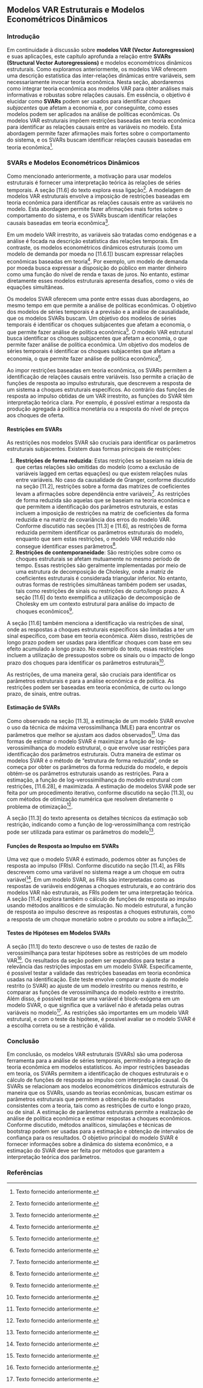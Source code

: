 ## Modelos VAR Estruturais e Modelos Econométricos Dinâmicos
### Introdução
Em continuidade à discussão sobre **modelos VAR (Vector Autoregression)** e suas aplicações, este capítulo aprofunda a relação entre **SVARs (Structural Vector Autoregressions)** e modelos econométricos dinâmicos estruturais. Como exploramos anteriormente, os modelos VAR oferecem uma descrição estatística das inter-relações dinâmicas entre variáveis, sem necessariamente invocar teoria econômica. Nesta seção, abordaremos como integrar teoria econômica aos modelos VAR para obter análises mais informativas e robustas sobre relações causais. Em essência, o objetivo é elucidar como **SVARs** podem ser usados para identificar *choques subjacentes* que afetam a economia e, por conseguinte, como esses modelos podem ser aplicados na análise de políticas econômicas. Os modelos VAR estruturais impõem restrições baseadas em teoria econômica para identificar as relações causais entre as variáveis no modelo. Esta abordagem permite fazer afirmações mais fortes sobre o comportamento do sistema, e os SVARs buscam identificar relações causais baseadas em teoria econômica[^1].

### SVARs e Modelos Econométricos Dinâmicos
Como mencionado anteriormente, a motivação para usar modelos estruturais é fornecer uma interpretação teórica às relações de séries temporais. A seção [11.6] do texto explora essa ligação[^1]. A modelagem de modelos VAR estruturais envolve a imposição de restrições baseadas em teoria econômica para identificar as relações causais entre as variáveis no modelo. Esta abordagem permite fazer afirmações mais fortes sobre o comportamento do sistema, e os SVARs buscam identificar relações causais baseadas em teoria econômica[^1].

Em um modelo VAR irrestrito, as variáveis são tratadas como endógenas e a análise é focada na descrição estatística das relações temporais. Em contraste, os modelos econométricos dinâmicos estruturais (como um modelo de demanda por moeda no [11.6.1]) buscam expressar relações econômicas baseadas em teoria[^1]. Por exemplo, um modelo de demanda por moeda busca expressar a disposição do público em manter dinheiro como uma função do nível de renda e taxas de juros. No entanto, estimar diretamente esses modelos estruturais apresenta desafios, como o viés de equações simultâneas.

Os modelos SVAR oferecem uma ponte entre essas duas abordagens, ao mesmo tempo em que permite a análise de políticas econômicas. O objetivo dos modelos de séries temporais é a previsão e a análise de causalidade, que os modelos SVARs buscam. Um objetivo dos modelos de séries temporais é identificar os choques subjacentes que afetam a economia, o que permite fazer análise de política econômica[^1]. O modelo VAR estrutural busca identificar os choques subjacentes que afetam a economia, o que permite fazer análise de política econômica. Um objetivo dos modelos de séries temporais é identificar os choques subjacentes que afetam a economia, o que permite fazer análise de política econômica[^1].

Ao impor restrições baseadas em teoria econômica, os SVARs permitem a identificação de relações causais entre variáveis. Isso permite a criação de funções de resposta ao impulso estruturais, que descrevem a resposta de um sistema a choques estruturais específicos. Ao contrário das funções de resposta ao impulso obtidas de um VAR irrestrito, as funções do SVAR têm interpretação teórica clara. Por exemplo, é possível estimar a resposta da produção agregada à política monetária ou a resposta do nível de preços aos choques de oferta.

#### Restrições em SVARs
As restrições nos modelos SVAR são cruciais para identificar os parâmetros estruturais subjacentes. Existem duas formas principais de restrições:
1. **Restrições de forma reduzida**: Estas restrições se baseiam na ideia de que certas relações são omitidas do modelo (como a exclusão de variáveis ​​lagged em certas equações) ou que existem relações nulas entre variáveis. No caso da causalidade de Granger, conforme discutido na seção [11.2], restrições sobre a forma das matrizes de coeficientes levam a afirmações sobre dependência entre variáveis[^1]. As restrições de forma reduzida são aquelas que se baseiam na teoria econômica e que permitem a identificação dos parâmetros estruturais, e estas incluem a imposição de restrições na matriz de coeficientes da forma reduzida e na matriz de covariância dos erros do modelo VAR. Conforme discutido nas seções [11.3] e [11.6], as restrições de forma reduzida permitem identificar os parâmetros estruturais do modelo, enquanto que sem estas restrições, o modelo VAR reduzido não consegue identificar esses parâmetros[^1].
2. **Restrições de contemporaneidade**: São restrições sobre como os choques estruturais se afetam mutuamente no mesmo período de tempo. Essas restrições são geralmente implementadas por meio de uma estrutura de decomposição de Cholesky, onde a matriz de coeficientes estruturais é considerada triangular inferior. No entanto, outras formas de restrições simultâneas também podem ser usadas, tais como restrições de sinais ou restrições de curto/longo prazo. A seção [11.6] do texto exemplifica a utilização de decomposição de Cholesky em um contexto estrutural para análise do impacto de choques econômicos[^1].

A seção [11.6] também menciona a identificação via restrições de sinal, onde as respostas a choques estruturais específicos são limitadas a ter um sinal específico, com base em teoria econômica. Além disso, restrições de longo prazo podem ser usadas para identificar choques com base em seu efeito acumulado a longo prazo. No exemplo do texto, essas restrições incluem a utilização de pressupostos sobre os sinais ou o impacto de longo prazo dos choques para identificar os parâmetros estruturais[^1].

As restrições, de uma maneira geral, são cruciais para identificar os parâmetros estruturais e para a análise econômica e de política. As restrições podem ser baseadas em teoria econômica, de curto ou longo prazo, de sinais, entre outras.

#### Estimação de SVARs
Como observado na seção [11.3], a estimação de um modelo SVAR envolve o uso da técnica de máxima verossimilhança (MLE) para encontrar os parâmetros que melhor se ajustam aos dados observados[^1]. Uma das formas de estimar o modelo SVAR é maximizar a função de log-verossimilhança do modelo estrutural, o que envolve usar restrições para identificação dos parâmetros estruturais. Outra maneira de estimar os modelos SVAR é o método de “estrutura de forma reduzida”, onde se começa por obter os parâmetros da forma reduzida do modelo, e depois obtém-se os parâmetros estruturais usando as restrições. Para a estimação, a função de log-verossimilhança do modelo estrutural com restrições, [11.6.28], é maximizada. A estimação de modelos SVAR pode ser feita por um procedimento iterativo, conforme discutido na seção [11.3], ou com métodos de otimização numérica que resolvem diretamente o problema de otimização[^1].

A seção [11.3] do texto apresenta os detalhes técnicos da estimação sob restrição, indicando como a função de log-verossimilhança com restrição pode ser utilizada para estimar os parâmetros do modelo[^1].

#### Funções de Resposta ao Impulso em SVARs
Uma vez que o modelo SVAR é estimado, podemos obter as funções de resposta ao impulso (FRIs). Conforme discutido na seção [11.4], as FRIs descrevem como uma variável no sistema reage a um choque em outra variável[^1]. Em um modelo SVAR, as FRIs são interpretadas como as respostas de variáveis endógenas a choques estruturais, e ao contrário dos modelos VAR não estruturais, as FRIs podem ter uma interpretação teórica. A seção [11.4] explora também o cálculo de funções de resposta ao impulso usando métodos analíticos e de simulação. No modelo estrutural, a função de resposta ao impulso descreve as respostas a choques estruturais, como a resposta de um choque monetário sobre o produto ou sobre a inflação[^1].

#### Testes de Hipóteses em Modelos SVARs
A seção [11.1] do texto descreve o uso de testes de razão de verossimilhança para testar hipóteses sobre as restrições de um modelo VAR[^1]. Os resultados da seção podem ser expandidos para testar a relevância das restrições impostas em um modelo SVAR. Especificamente, é possível testar a validade das restrições baseadas em teoria econômica usadas na identificação. Este teste envolve comparar o ajuste do modelo restrito (o SVAR) ao ajuste de um modelo irrestrito ou menos restrito, e comparar as funções de verossimilhança do modelo restrito e irrestrito. Além disso, é possível testar se uma variável é block-exógena em um modelo SVAR, o que significa que a variável não é afetada pelas outras variáveis no modelo[^1]. As restrições são importantes em um modelo VAR estrutural, e com o teste da hipótese, é possível avaliar se o modelo SVAR é a escolha correta ou se a restrição é válida.

### Conclusão
Em conclusão, os modelos VAR estruturais (SVARs) são uma poderosa ferramenta para a análise de séries temporais, permitindo a integração de teoria econômica em modelos estatísticos. Ao impor restrições baseadas em teoria, os SVARs permitem a identificação de choques estruturais e o cálculo de funções de resposta ao impulso com interpretação causal. Os SVARs se relacionam aos modelos econométricos dinâmicos estruturais de maneira que os SVARs, usando as teorias econômicas, buscam estimar os parâmetros estruturais que permitem a obtenção de resultados consistentes com a teoria, tais como as restrições de curto e longo prazo, ou de sinal. A estimação de parâmetros estruturais permite a realização de análise de política econômica e estimar respostas a choques econômicos. Conforme discutido, métodos analíticos, simulações e técnicas de bootstrap podem ser usadas para a estimação e obtenção de intervalos de confiança para os resultados. O objetivo principal do modelo SVAR é fornecer informações sobre a dinâmica do sistema econômico, e a estimação do SVAR deve ser feita por métodos que garantem a interpretação teórica dos parâmetros.

### Referências
[^1]: Texto fornecido anteriormente.
<!-- END -->
